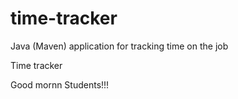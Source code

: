 # time-tracker
Java (Maven) application for tracking time on the job

Time tracker

Good mornn Students!!!
